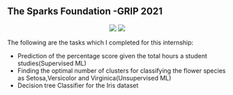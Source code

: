 <h2>The Sparks Foundation -GRIP 2021</h2>

<div align="center">

[![](https://img.shields.io/badge/Made_with-Python3-red?style=for-the-badge&logo=python)](https://www.python.org/ "Python3")
[![](https://img.shields.io/badge/IDE-Jupyter_Notebook-orange?style=for-the-badge&logo=jupyter)](https://jupyter.org/)
</div>
<p>The following are the tasks which I completed for this internship:</p>

<ul>
  <li>Prediction of the percentage score given the total hours a student studies(Supervised ML)</li>
  <li>Finding the optimal number of clusters for classifying the flower species as Setosa,Versicolor and Virginica(Unsupervised ML)</li>
  <li>Decision tree Classifier for the Iris dataset</li>
 </ul>
